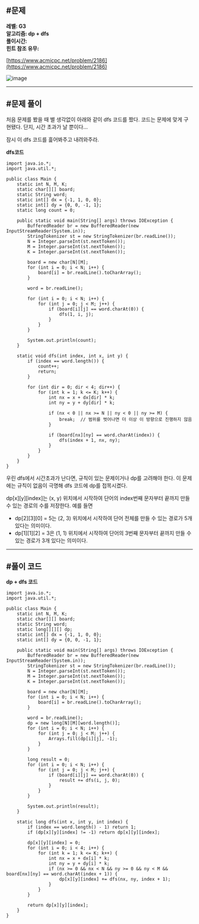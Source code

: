 ## **#문제**         

**레벨: G3  
알고리즘: dp + dfs**  
**풀이시간:   
힌트 참조 유무:**

[https://www.acmicpc.net/problem/2186](https://www.acmicpc.net/problem/2186)

![image](https://github.com/user-attachments/assets/dc7a3b5d-ee75-4125-b9f5-bc809a555132)

---

## **#문제 풀이**        

처음 문제를 봤을 때 별 생각없이 아래와 같이 dfs 코드를 짰다. 코드는 문제에 맞게 구현됐다. 단지, 시간 초과가 날 뿐이다...

잠시 이 dfs 코드를 흝어봐주고 내려와주라.

**dfs코드**

```
import java.io.*;
import java.util.*;

public class Main {
    static int N, M, K;
    static char[][] board;
    static String word;
    static int[] dx = {-1, 1, 0, 0};
    static int[] dy = {0, 0, -1, 1};
    static long count = 0;

    public static void main(String[] args) throws IOException {
        BufferedReader br = new BufferedReader(new InputStreamReader(System.in));
        StringTokenizer st = new StringTokenizer(br.readLine());
        N = Integer.parseInt(st.nextToken());
        M = Integer.parseInt(st.nextToken());
        K = Integer.parseInt(st.nextToken());

        board = new char[N][M];
        for (int i = 0; i < N; i++) {
            board[i] = br.readLine().toCharArray();
        }

        word = br.readLine();

        for (int i = 0; i < N; i++) {
            for (int j = 0; j < M; j++) {
                if (board[i][j] == word.charAt(0)) {
                    dfs(1, i, j);
                }
            }
        }

        System.out.println(count);
    }

    static void dfs(int index, int x, int y) {
        if (index == word.length()) {
            count++;
            return;
        }

        for (int dir = 0; dir < 4; dir++) {
            for (int k = 1; k <= K; k++) {
                int nx = x + dx[dir] * k;
                int ny = y + dy[dir] * k;
                
                if (nx < 0 || nx >= N || ny < 0 || ny >= M) {
                    break;  // 범위를 벗어나면 더 이상 이 방향으로 진행하지 않음
                }
                
                if (board[nx][ny] == word.charAt(index)) {
                    dfs(index + 1, nx, ny);
                }
            }
        }
    }
}
```

우린 dfs에서 시간초과가 난다면, 규칙이 있는 문제이거나 dp를 고려해야 한다. 이 문제에는 규칙이 없음이 극명해 dfs 코드에 dp를 접목시켰다. 

dp\[x\]\[y\]\[index\]는 (x, y) 위치에서 시작하여 단어의 index번째 문자부터 끝까지 만들 수 있는 경로의 수를 저장한다. 예를 들면

-   dp\[2\]\[3\]\[0\] = 5는 (2, 3) 위치에서 시작하여 단어 전체를 만들 수 있는 경로가 5개 있다는 의미이다.
-   dp\[1\]\[1\]\[2\] = 3은 (1, 1) 위치에서 시작하여 단어의 3번째 문자부터 끝까지 만들 수 있는 경로가 3개 있다는 의미이다.

---

## **#풀이 코드**      

**dp + dfs 코드**

```
import java.io.*;
import java.util.*;

public class Main {
    static int N, M, K;
    static char[][] board;
    static String word;
    static long[][][] dp;
    static int[] dx = {-1, 1, 0, 0};
    static int[] dy = {0, 0, -1, 1};

    public static void main(String[] args) throws IOException {
        BufferedReader br = new BufferedReader(new InputStreamReader(System.in));
        StringTokenizer st = new StringTokenizer(br.readLine());
        N = Integer.parseInt(st.nextToken());
        M = Integer.parseInt(st.nextToken());
        K = Integer.parseInt(st.nextToken());

        board = new char[N][M];
        for (int i = 0; i < N; i++) {
            board[i] = br.readLine().toCharArray();
        }

        word = br.readLine();
        dp = new long[N][M][word.length()];
        for (int i = 0; i < N; i++) {
            for (int j = 0; j < M; j++) {
                Arrays.fill(dp[i][j], -1);
            }
        }

        long result = 0;
        for (int i = 0; i < N; i++) {
            for (int j = 0; j < M; j++) {
                if (board[i][j] == word.charAt(0)) {
                    result += dfs(i, j, 0);
                }
            }
        }

        System.out.println(result);
    }

    static long dfs(int x, int y, int index) {
        if (index == word.length() - 1) return 1;
        if (dp[x][y][index] != -1) return dp[x][y][index];

        dp[x][y][index] = 0;
        for (int i = 0; i < 4; i++) {
            for (int k = 1; k <= K; k++) {
                int nx = x + dx[i] * k;
                int ny = y + dy[i] * k;
                if (nx >= 0 && nx < N && ny >= 0 && ny < M && board[nx][ny] == word.charAt(index + 1)) {
                    dp[x][y][index] += dfs(nx, ny, index + 1);
                }
            }
        }

        return dp[x][y][index];
    }
}
```
